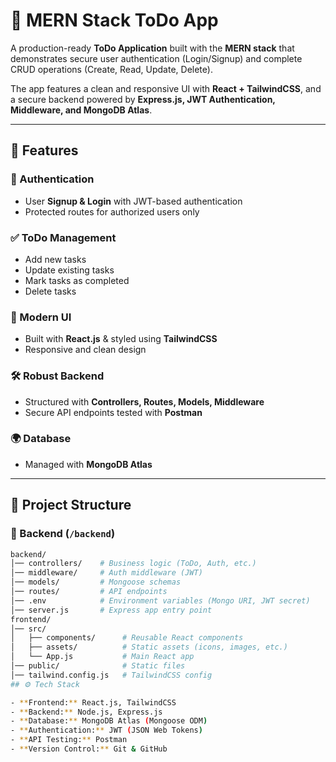 # 📌 MERN Stack ToDo App  

A production-ready **ToDo Application** built with the **MERN stack** that demonstrates secure user authentication (Login/Signup) and complete CRUD operations (Create, Read, Update, Delete).  

The app features a clean and responsive UI with **React + TailwindCSS**, and a secure backend powered by **Express.js, JWT Authentication, Middleware, and MongoDB Atlas**.  

---

## 🚀 Features  

### 🔐 Authentication  
- User **Signup & Login** with JWT-based authentication  
- Protected routes for authorized users only  

### ✅ ToDo Management  
- Add new tasks  
- Update existing tasks  
- Mark tasks as completed  
- Delete tasks  

### 🎨 Modern UI  
- Built with **React.js** & styled using **TailwindCSS**  
- Responsive and clean design  

### 🛠 Robust Backend  
- Structured with **Controllers, Routes, Models, Middleware**  
- Secure API endpoints tested with **Postman**  

### 🌍 Database  
- Managed with **MongoDB Atlas**  

---

## 📂 Project Structure  

### 🔹 Backend (`/backend`)  
```bash
backend/
│── controllers/    # Business logic (ToDo, Auth, etc.)
│── middleware/     # Auth middleware (JWT)
│── models/         # Mongoose schemas
│── routes/         # API endpoints
│── .env            # Environment variables (Mongo URI, JWT secret)
│── server.js       # Express app entry point
frontend/
│── src/
│   ├── components/      # Reusable React components
│   ├── assets/          # Static assets (icons, images, etc.)
│   └── App.js           # Main React app
│── public/              # Static files
│── tailwind.config.js   # TailwindCSS config
## ⚙️ Tech Stack  

- **Frontend:** React.js, TailwindCSS  
- **Backend:** Node.js, Express.js  
- **Database:** MongoDB Atlas (Mongoose ODM)  
- **Authentication:** JWT (JSON Web Tokens)  
- **API Testing:** Postman  
- **Version Control:** Git & GitHub  
